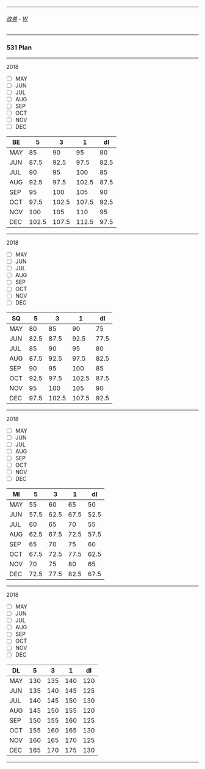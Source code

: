 
---

###### [改善](https://github.com/ttltrk/0C/blob/master/README.MD) - [W](https://github.com/ttltrk/ELSE/blob/master/PWR/PWR.MD)

---

### 531 Plan

---

2018

- [ ] MAY
- [ ] JUN
- [ ] JUL
- [ ] AUG
- [ ] SEP
- [ ] OCT 
- [ ] NOV
- [ ] DEC

|   BE|    5|    3|    1|   dl| 
|-----|-----|-----|-----|-----| 
|  MAY|   85|   90|   95|   80| 
|  JUN| 87.5| 92.5| 97.5| 82.5| 
|  JUL|   90|   95|  100|   85|
|  AUG| 92.5| 97.5|102.5| 87.5| 
|  SEP|   95|  100|  105|   90| 
|  OCT| 97.5|102.5|107.5| 92.5|
|  NOV|  100|  105|  110|   95| 
|  DEC|102.5|107.5|112.5| 97.5| 


---

2018

- [ ] MAY
- [ ] JUN
- [ ] JUL
- [ ] AUG
- [ ] SEP
- [ ] OCT 
- [ ] NOV
- [ ] DEC

|   SQ|    5|    3|    1|   dl| 
|-----|-----|-----|-----|-----| 
|  MAY|   80|   85|   90|   75| 
|  JUN| 82.5| 87.5| 92.5| 77.5| 
|  JUL|   85|   90|   95|   80| 
|  AUG| 87.5| 92.5| 97.5| 82.5| 
|  SEP|   90|   95|  100|   85|
|  OCT| 92.5| 97.5|102.5| 87.5| 
|  NOV|   95|  100|  105|   90| 
|  DEC| 97.5|102.5|107.5| 92.5|

---

2018

- [ ] MAY
- [ ] JUN
- [ ] JUL
- [ ] AUG
- [ ] SEP
- [ ] OCT 
- [ ] NOV
- [ ] DEC

|   MI|    5|    3|    1|   dl| 
|-----|-----|-----|-----|-----| 
|  MAY|   55|   60|   65|   50| 
|  JUN| 57.5| 62.5| 67.5| 52.5| 
|  JUL|   60|   65|   70|   55| 
|  AUG| 62.5| 67.5| 72.5| 57.5| 
|  SEP|   65|   70|   75|   60| 
|  OCT| 67.5| 72.5| 77.5| 62.5|
|  NOV|   70|   75|   80|   65| 
|  DEC| 72.5| 77.5| 82.5| 67.5| 


---

2018

- [ ] MAY
- [ ] JUN
- [ ] JUL
- [ ] AUG
- [ ] SEP
- [ ] OCT 
- [ ] NOV
- [ ] DEC

|   DL|    5|    3|    1|   dl| 
|-----|-----|-----|-----|-----| 
|  MAY|  130|  135|  140|  120| 
|  JUN|  135|  140|  145|  125| 
|  JUL|  140|  145|  150|  130|  
|  AUG|  145|  150|  155|  120| 
|  SEP|  150|  155|  160|  125| 
|  OCT|  155|  160|  165|  130|  
|  NOV|  160|  165|  170|  125| 
|  DEC|  165|  170|  175|  130|  

---
